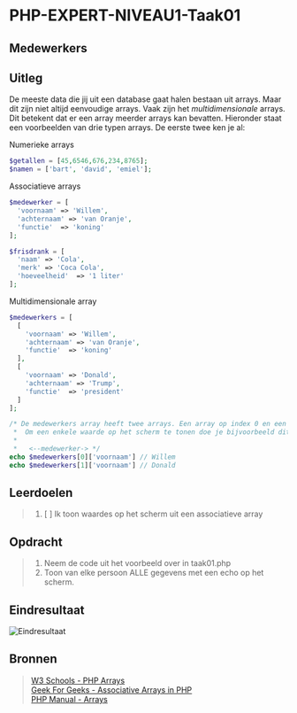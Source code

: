 # PHP-EXPERT-NIVEAU1-Taak01

## Medewerkers

## Uitleg

De meeste data die jij uit een database gaat halen bestaan uit arrays. Maar dit zijn niet altijd eenvoudige arrays. Vaak zijn het _multidimensionale_ arrays. Dit betekent dat er een array meerder arrays kan bevatten. Hieronder staat een voorbeelden van drie typen arrays. De eerste twee ken je al:

Numerieke arrays

```php
$getallen = [45,6546,676,234,8765];
$namen = ['bart', 'david', 'emiel'];
```

Associatieve arrays

```php
$medewerker = [
  'voornaam' => 'Willem',
  'achternaam' => 'van Oranje',
  'functie'  => 'koning'
];

$frisdrank = [
  'naam' => 'Cola',
  'merk' => 'Coca Cola',
  'hoeveelheid'  => '1 liter'
];
```

Multidimensionale array

```php
$medewerkers = [
  [
    'voornaam' => 'Willem',
    'achternaam' => 'van Oranje',
    'functie'  => 'koning'
  ],
  [
    'voornaam' => 'Donald',
    'achternaam' => 'Trump',
    'functie'  => 'president'
  ]
];

/* De medewerkers array heeft twee arrays. Een array op index 0 en een array op index 1
 *  Om een enkele waarde op het scherm te tonen doe je bijvoorbeeld dit.
 *
 *   <--medewerker-> */
echo $medewerkers[0]['voornaam'] // Willem
echo $medewerkers[1]['voornaam'] // Donald

```

## Leerdoelen

> 1. [ ] Ik toon waardes op het scherm uit een associatieve array

## Opdracht

> 1. Neem de code uit het voorbeeld over in taak01.php
> 2. Toon van elke persoon ALLE gegevens met een echo op het scherm.

## Eindresultaat

![Eindresultaat](https://github.com/ROC-van-Amsterdam-College-Amstelland/PHP-EXPERT/blob/master/niveau1/taak05/images/taak01.png)

## Bronnen

> [W3 Schools - PHP Arrays](https://www.w3schools.com/php/php_arrays_associative.asp)  
> [Geek For Geeks - Associative Arrays in PHP](https://www.geeksforgeeks.org/associative-arrays-in-php/)  
> [PHP Manual - Arrays](https://www.php.net/manual/en/language.types.array.php)
